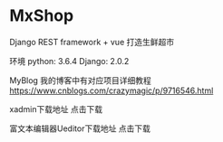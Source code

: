 # MxShop
Django REST framework + vue 打造生鲜超市

环境
python: 3.6.4
Django: 2.0.2

MyBlog
我的博客中有对应项目详细教程 https://www.cnblogs.com/crazymagic/p/9716546.html

xadmin下载地址
点击下载

富文本编辑器Ueditor下载地址
点击下载
